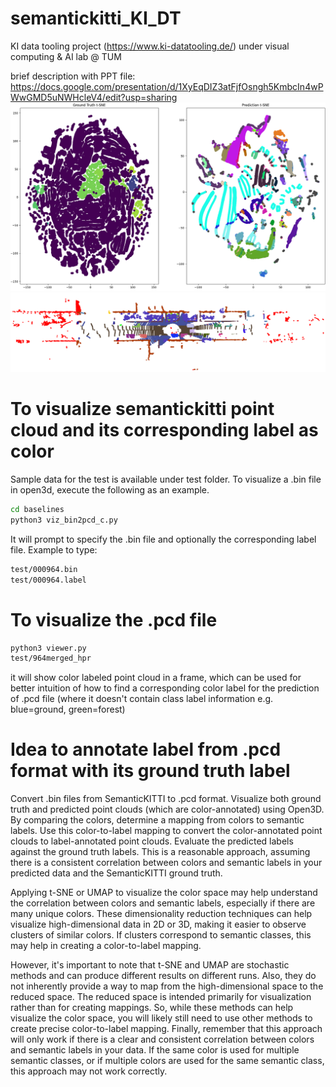 # semantickitti_KI_DT
KI data tooling project (https://www.ki-datatooling.de/) under visual computing &amp; AI lab @ TUM

brief description with PPT file: https://docs.google.com/presentation/d/1XyEqDIZ3atFjfOsngh5KmbcIn4wPWwGMD5uNWHcleV4/edit?usp=sharing
![alt text](https://github.com/Kvasir8/semantickitti_KI_DT/blob/main/tSNE_GTvsPred.png)
![alt text](https://github.com/Kvasir8/semantickitti_KI_DT/blob/main/sample_bin2color_label.png)
# To visualize semantickitti point cloud and its corresponding label as color
Sample data for the test is available under test folder.
To visualize a .bin file in open3d, execute the following as an example.
```bash
cd baselines
python3 viz_bin2pcd_c.py
```
It will prompt to specify the .bin file and optionally the corresponding label file. Example to type:
```bash
test/000964.bin
test/000964.label
```
# To visualize the .pcd file
```bash
python3 viewer.py
test/964merged_hpr
```

it will show color labeled point cloud in a frame, which can be used for better intuition of how to find a corresponding color label for the prediction of .pcd file (where it doesn't contain class label information e.g. blue=ground, green=forest)

# Idea to annotate label from .pcd format with its ground truth label
Convert .bin files from SemanticKITTI to .pcd format.
Visualize both ground truth and predicted point clouds (which are color-annotated) using Open3D.
By comparing the colors, determine a mapping from colors to semantic labels.
Use this color-to-label mapping to convert the color-annotated point clouds to label-annotated point clouds.
Evaluate the predicted labels against the ground truth labels.
This is a reasonable approach, assuming there is a consistent correlation between colors and semantic labels in your predicted data and the SemanticKITTI ground truth.

Applying t-SNE or UMAP to visualize the color space may help understand the correlation between colors and semantic labels, especially if there are many unique colors. These dimensionality reduction techniques can help visualize high-dimensional data in 2D or 3D, making it easier to observe clusters of similar colors. If clusters correspond to semantic classes, this may help in creating a color-to-label mapping.

However, it's important to note that t-SNE and UMAP are stochastic methods and can produce different results on different runs. Also, they do not inherently provide a way to map from the high-dimensional space to the reduced space. The reduced space is intended primarily for visualization rather than for creating mappings. So, while these methods can help visualize the color space, you will likely still need to use other methods to create precise color-to-label mapping.
Finally, remember that this approach will only work if there is a clear and consistent correlation between colors and semantic labels in your data. If the same color is used for multiple semantic classes, or if multiple colors are used for the same semantic class, this approach may not work correctly.
